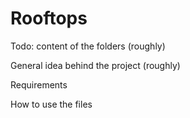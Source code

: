 # Rooftops

Todo: content of the folders (roughly)

General idea behind the project (roughly)

Requirements

How to use the files
